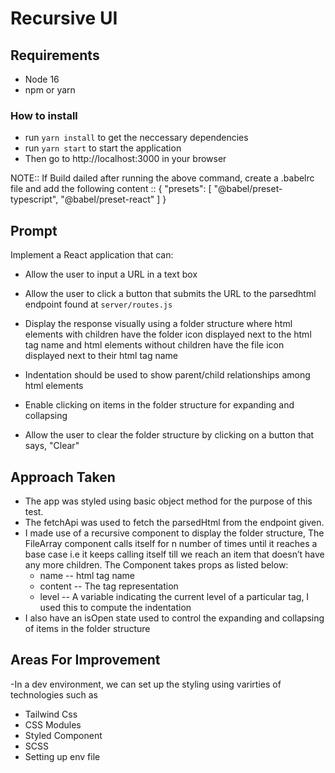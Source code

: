 # Recursive UI

## Requirements
- Node 16
- npm or yarn


### How to install
- run `yarn install` to get the neccessary dependencies
- run `yarn start` to start the application
- Then go to http://localhost:3000 in your browser

NOTE:: If Build dailed after running the above command, create a .babelrc file and add the following content :: {
  "presets": [
    "@babel/preset-typescript",
    "@babel/preset-react"
  ]
}


## Prompt

Implement a React application that can:

- Allow the user to input a URL in a text box 

- Allow the user to click a button that submits the URL to the parsedhtml
  endpoint found at `server/routes.js` 

- Display the response visually using a folder structure where html elements
  with children have the folder icon displayed next to the html tag name and
  html elements without children have the file icon displayed next to their html
  tag name 

- Indentation should be used to show parent/child relationships among html
    elements 

- Enable clicking on items in the folder structure for
    expanding and collapsing 
    
- Allow the user to clear the folder structure by clicking on a button that
  says, "Clear" 


## Approach Taken

- The app was styled using basic object method for the purpose of this test.
- The fetchApi was used to fetch the parsedHtml from the endpoint given.
- I made use of a recursive component to display the folder structure, The FileArray component calls itself for n number of times until it reaches a base case i.e it keeps calling itself till we reach an item that doesn’t have any more children. The Component takes props as listed below:
  - name --  html tag name 
  - content -- The tag representation
  - level -- A variable indicating the current level of a particular tag, I used this to compute the indentation
- I also have an isOpen state used to control the expanding and collapsing  of items in the folder structure 



## Areas For Improvement

-In a dev environment, we can set up the styling using varirties of technologies such as 
  - Tailwind Css
  - CSS Modules
  - Styled Component
  - SCSS
- Setting up env file


